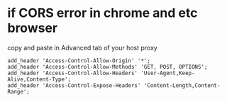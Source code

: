 # if CORS error in chrome and etc browser
copy and paste in Advanced tab of your host proxy 
```
add_header 'Access-Control-Allow-Origin' '*';
add_header 'Access-Control-Allow-Methods' 'GET, POST, OPTIONS';
add_header 'Access-Control-Allow-Headers' 'User-Agent,Keep-Alive,Content-Type';
add_header 'Access-Control-Expose-Headers' 'Content-Length,Content-Range';
```
